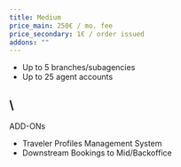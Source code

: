 ```yaml
---
title: Medium
price_main: 250€ / mo. fee
price_secondary: 1€ / order issued
addons: ""
---
```

* Up to 5 branches/subagencies
* Up to 25 agent accounts

## \
ADD-ONs

* Traveler Profiles Management System
* Downstream Bookings to Mid/Backoffice